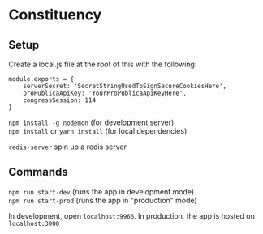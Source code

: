 # Constituency

## Setup

Create a local.js file at the root of this with the following:

```
module.exports = {
	serverSecret: 'SecretStringUsedToSignSecureCookiesHere',
	proPublicaApiKey: 'YourProPublicaApiKeyHere',
	congressSession: 114
}
```

`npm install -g nodemon` (for development server)  
`npm install` or `yarn install` (for local dependencies)  

`redis-server` spin up a redis server

## Commands

`npm run start-dev` (runs the app in development mode)  
`npm run start-prod` (runs the app in "production" mode)  

In development, open `localhost:9966`. In production, the app is hosted on `localhost:3000`
